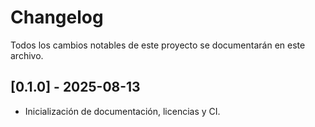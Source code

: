 # Changelog

Todos los cambios notables de este proyecto se documentarán en este archivo.

## [0.1.0] - 2025-08-13

- Inicialización de documentación, licencias y CI.
